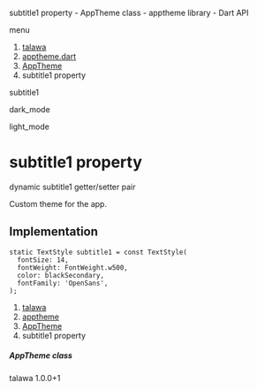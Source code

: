 




subtitle1 property - AppTheme class - apptheme library - Dart API







menu

1. [talawa](../../index.html)
2. [apptheme.dart](../../file-___home_harshil_Desktop_open-source_palisadoes_talawa_lib_apptheme/)
3. [AppTheme](../../file-___home_harshil_Desktop_open-source_palisadoes_talawa_lib_apptheme/AppTheme-class.html)
4. subtitle1 property

subtitle1


dark\_mode

light\_mode




# subtitle1 property


dynamic
subtitle1
getter/setter pair

Custom theme for the app.


## Implementation

```
static TextStyle subtitle1 = const TextStyle(
  fontSize: 14,
  fontWeight: FontWeight.w500,
  color: blackSecondary,
  fontFamily: 'OpenSans',
);
```

 


1. [talawa](../../index.html)
2. [apptheme](../../file-___home_harshil_Desktop_open-source_palisadoes_talawa_lib_apptheme/)
3. [AppTheme](../../file-___home_harshil_Desktop_open-source_palisadoes_talawa_lib_apptheme/AppTheme-class.html)
4. subtitle1 property

##### AppTheme class





talawa
1.0.0+1






